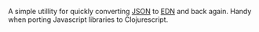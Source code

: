 A simple utillity for quickly converting [JSON](http://www.json.org/) to [EDN](https://github.com/edn-format/edn) and back again.  Handy when porting Javascript libraries to Clojurescript.  